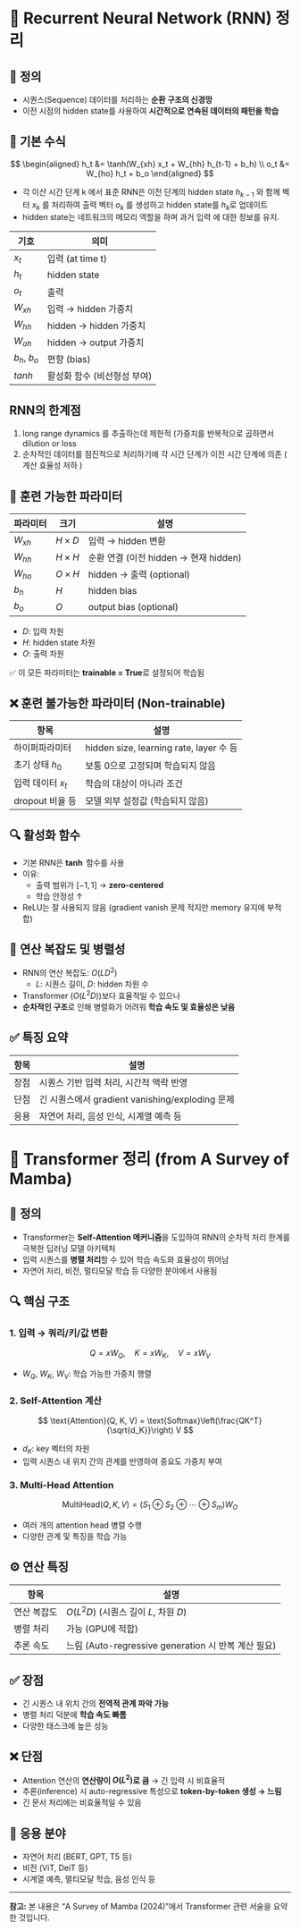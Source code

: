# 🔁 Recurrent Neural Network (RNN) 정리

## 📌 정의
- 시퀀스(Sequence) 데이터를 처리하는 **순환 구조의 신경망**
- 이전 시점의 hidden state를 사용하여 **시간적으로 연속된 데이터의 패턴을 학습**

## 🧠 기본 수식

$$
\begin{aligned}
h_t &= \tanh(W_{xh} x_t + W_{hh} h_{t-1} + b_h) \\
o_t &= W_{ho} h_t + b_o
\end{aligned}
$$

- 각 이산 시간 단계 k 에서 표준 RNN은 이전 단계의 hidden state $h_{k-1}$ 와 함께 벡터 $x_k$ 를 처리하여 출력 벡터 $o_k$ 를 생성하고 hidden state를 $h_k$로 업데이트
- hidden state는 네트워크의 메모리 역할을 하며 과거 입력 에 대한 정보를 유지.


| 기호 | 의미 |
|------|------|
| $x_t$ | 입력 (at time t) |
| $h_t$ | hidden state |
| $o_t$ | 출력 |
| $W_{xh}$ | 입력 → hidden 가중치 | 모델 입력을 hidden state로 처리하는 가중치 행렬. 
| $W_{hh}$ | hidden → hidden 가중치 | hidden state 간의 반복 연결
| $W_{oh}$ | hidden → output 가중치 | hidens state에서 파생된 출력을 생성하는데 사용되는 가중치
| $b_h$, $b_o$ | 편향 (bias) |
| $tanh$ | 활성화 함수 (비선형성 부여) |

## RNN의 한계점 
1.  long range dynamics 를 추출하는데 제한적 (가중치를 반복적으로 곱하면서 dilution or loss
2.  순차적인 데이터를 점진적으로 처리하기에 각 시간 단계가 이전 시간 단계에 의존 ( 계산 효율성 저하 )

## 🧮 훈련 가능한 파라미터

| 파라미터 | 크기 | 설명 |
|----------|------|------|
| $W_{xh}$ | $H \times D$ | 입력 → hidden 변환 |
| $W_{hh}$ | $H \times H$ | 순환 연결 (이전 hidden → 현재 hidden) |
| $W_{ho}$ | $O \times H$ | hidden → 출력 (optional) |
| $b_h$ | $H$ | hidden bias |
| $b_o$ | $O$ | output bias (optional) |

- $D$: 입력 차원  
- $H$: hidden state 차원  
- $O$: 출력 차원  

✅ 이 모든 파라미터는 **trainable = True**로 설정되어 학습됨

## ❌ 훈련 불가능한 파라미터 (Non-trainable)

| 항목 | 설명 |
|------|------|
| 하이퍼파라미터 | hidden size, learning rate, layer 수 등 |
| 초기 상태 $h_0$ | 보통 0으로 고정되며 학습되지 않음 |
| 입력 데이터 $x_t$ | 학습의 대상이 아니라 조건 |
| dropout 비율 등 | 모델 외부 설정값 (학습되지 않음) |


## 🔍 활성화 함수

- 기본 RNN은 **$\tanh$** 함수를 사용
- 이유:  
  - 출력 범위가 $[-1, 1]$ → **zero-centered**
  - 학습 안정성 ↑
- ReLU는 잘 사용되지 않음 (gradient vanish 문제 적지만 memory 유지에 부적합)

## 🧮 연산 복잡도 및 병렬성

- RNN의 연산 복잡도: $O(L D^2)$  
  - $L$: 시퀀스 길이, $D$: hidden 차원 수
- Transformer ($O(L^2 D)$)보다 효율적일 수 있으나
- **순차적인 구조**로 인해 병렬화가 어려워 **학습 속도 및 효율성은 낮음**

## ✅ 특징 요약

| 항목 | 설명 |
|------|------|
| 장점 | 시퀀스 기반 입력 처리, 시간적 맥락 반영 |
| 단점 | 긴 시퀀스에서 gradient vanishing/exploding 문제 |
| 응용 | 자연어 처리, 음성 인식, 시계열 예측 등 |

# 🧠 Transformer 정리 (from A Survey of Mamba)

## 📌 정의
- Transformer는 **Self-Attention 메커니즘**을 도입하여 RNN의 순차적 처리 한계를 극복한 딥러닝 모델 아키텍처
- 입력 시퀀스를 **병렬 처리**할 수 있어 학습 속도와 효율성이 뛰어남
- 자연어 처리, 비전, 멀티모달 학습 등 다양한 분야에서 사용됨

## 🔍 핵심 구조

### 1. 입력 → 쿼리/키/값 변환

$$
Q = xW_Q, \quad K = xW_K, \quad V = xW_V
$$

- $W_Q$, $W_K$, $W_V$: 학습 가능한 가중치 행렬

### 2. Self-Attention 계산

$$
\text{Attention}(Q, K, V) = \text{Softmax}\left(\frac{QK^T}{\sqrt{d_K}}\right) V
$$

- $d_K$: key 벡터의 차원
- 입력 시퀀스 내 위치 간의 관계를 반영하여 중요도 가중치 부여

### 3. Multi-Head Attention

$$
\text{MultiHead}(Q,K,V) = (S_1 \oplus S_2 \oplus \cdots \oplus S_m)W_O
$$

- 여러 개의 attention head 병렬 수행
- 다양한 관계 및 특징을 학습 가능

## ⚙️ 연산 특징

| 항목 | 설명 |
|------|------|
| 연산 복잡도 | $O(L^2 D)$ (시퀀스 길이 $L$, 차원 $D$) |
| 병렬 처리 | 가능 (GPU에 적합) |
| 추론 속도 | 느림 (Auto-regressive generation 시 반복 계산 필요) |

## ✅ 장점

- 긴 시퀀스 내 위치 간의 **전역적 관계 파악 가능**
- 병렬 처리 덕분에 **학습 속도 빠름**
- 다양한 태스크에 높은 성능

## ❌ 단점

- Attention 연산의 **연산량이 $O(L^2)$로 큼** → 긴 입력 시 비효율적
- 추론(inference) 시 auto-regressive 특성으로 **token-by-token 생성 → 느림**
- 긴 문서 처리에는 비효율적일 수 있음

## 📌 응용 분야

- 자연어 처리 (BERT, GPT, T5 등)
- 비전 (ViT, DeiT 등)
- 시계열 예측, 멀티모달 학습, 음성 인식 등

---

**참고:** 본 내용은 “A Survey of Mamba (2024)”에서 Transformer 관련 서술을 요약한 것입니다.
